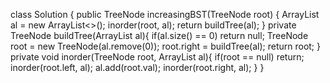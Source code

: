 class Solution {
public TreeNode increasingBST(TreeNode root) {
ArrayList<Integer> al = new ArrayList<>();
inorder(root, al);
return buildTree(al);
}
private TreeNode buildTree(ArrayList<Integer> al){
if(al.size() == 0) return null;
TreeNode root = new TreeNode(al.remove(0));
root.right = buildTree(al);
return root;
}
private void inorder(TreeNode root, ArrayList<Integer> al){
if(root == null) return;
inorder(root.left, al);
al.add(root.val);
inorder(root.right, al);
}
}
